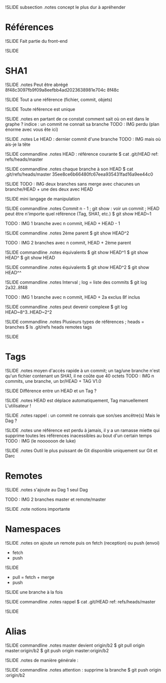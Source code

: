 !SLIDE subsection
.notes concept le plus dur à apréhender
# Références #

!SLIDE
Fait partie du front-end

!SLIDE
# SHA1

!SLIDE
.notes Peut être abrégé
8f48c3097fb9f09a8eefbb4ad2023638981e704c
8f48c

!SLIDE
Tout a une référence (fichier, commit, objets)

!SLIDE
Toute référence est unique

!SLIDE
.notes en partant de ce constat comment sait où on est dans le graphe ? indice : un commit ne connait sa branche
TODO : IMG perdu (plan énorme avec vous ête ici)

!SLIDE
.notes Le HEAD : dernier commit d'une branche
TODO : IMG mais où ais-je la tête

!SLIDE commandline
.notes HEAD : référence courante
	$ cat .git/HEAD
	ref: refs/heads/master

!SLIDE commandline
.notes chaque branche à son HEAD
	$ cat .git/refs/heads/master
	35ee8ce6b66480fc67eea935431fad16a9ee44c0

!SLIDE
TODO : IMG deux branches sans merge avec chacunes un branche/HEAD + une des deux avec HEAD

!SLIDE
mini langage de manipulation

!SLIDE commandline
.notes Commit n - 1 ; git show : voir un commit ; HEAD peut être n'importe quel référence (Tag, SHA1, etc.)
	$ git show HEAD~1

TODO : IMG 1 branche avec n commit, HEAD + HEAD - 1

!SLIDE commandline
.notes 2ème parent
	$ git show HEAD^2

TODO : IMG 2 branches avec n commit, HEAD + 2ème parent

!SLIDE commandline
.notes équivalents
	$ git show HEAD^1
	$ git show HEAD^
	$ git show HEAD

!SLIDE commandline
.notes équivalents
	$ git show HEAD^2
	$ git show HEAD^^

!SLIDE commandline
.notes Interval ; log = liste des commits
	$ git log 2a32..8f48

TODO : IMG 1 branche avec n commit, HEAD + 2a exclus 8f inclus

!SLIDE commandline
.notes peut devenir complexe
	$ git log HEAD~8^3..HEAD~2^2

!SLIDE commandline
.notes Plusieurs types de références ; heads = branches
	$ ls .git/refs
	heads
	remotes
	tags

!SLIDE
# Tags

!SLIDE
.notes moyen d'accès rapide à un commit; un tag/une branche n'est qu'un fichier contenant un SHA1, il ne coûte que 40 octets
TODO : IMG n commits, une branche, un br/HEAD + TAG V1.0

!SLIDE
Différence entre un HEAD et un Tag ?

!SLIDE
.notes HEAD est déplace automatiquement, Tag manuellement
L'utilisateur !

!SLIDE
.notes rappel : un commit ne connais que son/ses ancêtre(s)
Mais le Dag ?

!SLIDE
.notes une référence est perdu à jamais, il y a un ramasse miette qui supprime toutes les références inacessibles au bout d'un certain temps
TODO : IMG (le noooooon de luke)

!SLIDE
.notes Outil le plus puissant de Git disponible uniquement sur Git et Darc
# Remotes

!SLIDE
.notes s'ajoute au Dag
1 seul Dag

TODO : IMG 2 branches master et remote/master

!SLIDE
.note notions importante
# Namespaces

!SLIDE
.notes on ajoute un remote puis on fetch (reception) ou push (envoi)
  * fetch
  * push

!SLIDE
  * pull = fetch + merge
  * push

!SLIDE
une branche à la fois

!SLIDE commandline
.notes rappel
	$ cat .git/HEAD
	ref: refs/heads/master

!SLIDE
# Alias

!SLIDE commandline
.notes master devient origin/b2
	$ git pull origin master:origin/b2
	$ git push origin master:origin/b2

!SLIDE
.notes de manière générale
<source>:<destination>

!SLIDE commandline
.notes attention : supprime la branche
	$ git push origin :origin/b2

